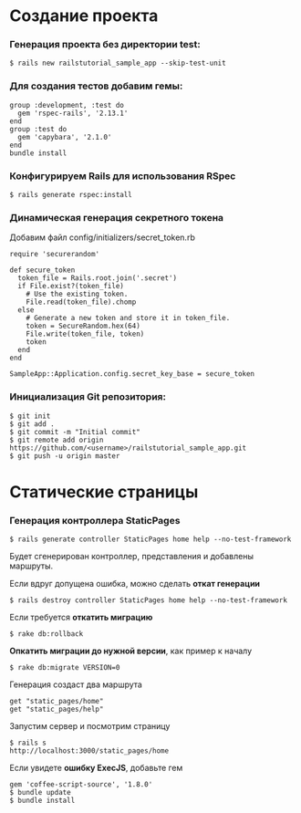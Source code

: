 # Создание проекта #

### Генерация проекта без директории test: ###

    $ rails new railstutorial_sample_app --skip-test-unit

### Для создания тестов добавим гемы: ###

    group :development, :test do
      gem 'rspec-rails', '2.13.1'
    end
    group :test do
      gem 'capybara', '2.1.0'
    end
    bundle install

### Конфигурируем Rails для использования RSpec ###

    $ rails generate rspec:install


### Динамическая генерация секретного токена ###

Добавим файл config/initializers/secret_token.rb

    require 'securerandom'

    def secure_token
      token_file = Rails.root.join('.secret')
      if File.exist?(token_file)
        # Use the existing token.
        File.read(token_file).chomp
      else
        # Generate a new token and store it in token_file.
        token = SecureRandom.hex(64)
        File.write(token_file, token)
        token
      end
    end

    SampleApp::Application.config.secret_key_base = secure_token

### Инициализация Git репозитория: ###

    $ git init
    $ git add .
    $ git commit -m "Initial commit"
    $ git remote add origin https://github.com/<username>/railstutorial_sample_app.git
    $ git push -u origin master

# Статические страницы #

### Генерация контроллера StaticPages ###
    $ rails generate controller StaticPages home help --no-test-framework

Будет сгенерирован контроллер, представления и добавлены маршруты.

Если вдруг допущена ошибка, можно сделать **откат генерации**

    $ rails destroy controller StaticPages home help --no-test-framework

Если требуется **откатить миграцию**

    $ rake db:rollback

**Опкатить миграции до нужной версии**, как пример к началу

    $ rake db:migrate VERSION=0

Генерация создаст два маршрута

    get "static_pages/home"
    get "static_pages/help"

Запустим сервер и посмотрим страницу

    $ rails s
    http://localhost:3000/static_pages/home

Если увидете **ошибку ExecJS**, добавьте гем

    gem 'coffee-script-source', '1.8.0'
    $ bundle update
    $ bundle install



